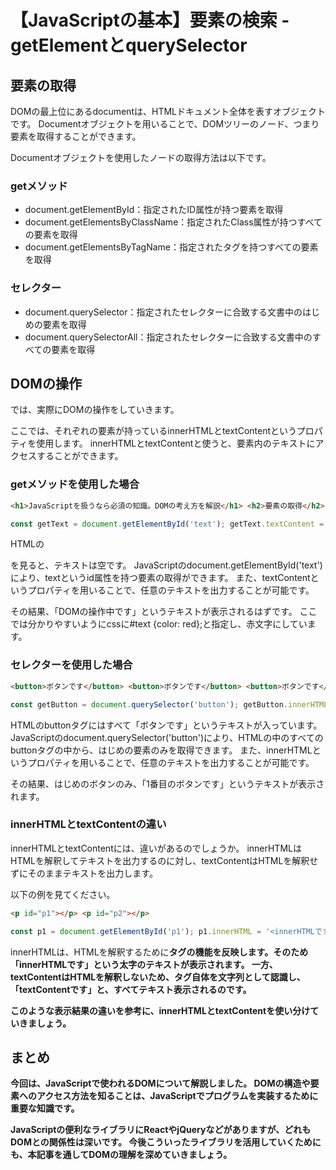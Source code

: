 # 【JavaScriptの基本】要素の検索 -getElementとquerySelector

## 要素の取得
DOMの最上位にあるdocumentは、HTMLドキュメント全体を表すオブジェクトです。
Documentオブジェクトを用いることで、DOMツリーのノード、つまり要素を取得することができます。

Documentオブジェクトを使用したノードの取得方法は以下です。

### getメソッド
* document.getElementById：指定されたID属性が持つ要素を取得
* document.getElementsByClassName：指定されたClass属性が持つすべての要素を取得
* document.getElementsByTagName：指定されたタグを持つすべての要素を取得

### セレクター
* document.querySelector：指定されたセレクターに合致する文書中のはじめの要素を取得
* document.querySelectorAll：指定されたセレクターに合致する文書中のすべての要素を取得

## DOMの操作
では、実際にDOMの操作をしていきます。

ここでは、それぞれの要素が持っているinnerHTMLとtextContentというプロパティを使用します。
innerHTMLとtextContentと使うと、要素内のテキストにアクセスすることができます。

### getメソッドを使用した場合
```html
<h1>JavaScriptを扱うなら必須の知識。DOMの考え方を解説</h1> <h2>要素の取得</h2> <h2>DOMの操作</h2> <p id="text"></p>
```
```javascript
const getText = document.getElementById('text'); getText.textContent = 'DOMの操作中です';
```

HTMLの<p id=”text”></p>を見ると、テキストは空です。
JavaScriptのdocument.getElementById('text')により、textというid属性を持つ要素の取得ができます。
また、textContentというプロパティを用いることで、任意のテキストを出力することが可能です。

その結果、「DOMの操作中です」というテキストが表示されるはずです。
ここでは分かりやすいようにcssに#text {color: red};と指定し、赤文字にしています。

### セレクターを使用した場合
```html
<button>ボタンです</button> <button>ボタンです</button> <button>ボタンです</button>
```

```javascript
const getButton = document.querySelector('button'); getButton.innerHTML = '1番目のボタンです';
```

HTMLのbuttonタグにはすべて「ボタンです」というテキストが入っています。
JavaScriptのdocument.querySelector('button')により、HTMLの中のすべてのbuttonタグの中から、はじめの要素のみを取得できます。
また、innerHTMLというプロパティを用いることで、任意のテキストを出力することが可能です。

その結果、はじめのボタンのみ、「1番目のボタンです」というテキストが表示されます。

### innerHTMLとtextContentの違い
innerHTMLとtextContentには、違いがあるのでしょうか。
innerHTMLはHTMLを解釈してテキストを出力するのに対し、textContentはHTMLを解釈せずにそのままテキストを出力します。

以下の例を見てください。

```html
<p id="p1"></p> <p id="p2"></p>
```

```javascript
const p1 = document.getElementById('p1'); p1.innerHTML = '<innerHTMLです>'; const p2 = document.getElementById('p2'); p2.textContent = '<textContentです>';
```
innerHTMLは、HTMLを解釈するために<b>タグの機能を反映します。そのため「innerHTMLです」という太字のテキストが表示されます。
一方、textContentはHTMLを解釈しないため、<b>タグ自体を文字列として認識し、「<b>textContentです</b>」と、すべてテキスト表示されるのです。

このような表示結果の違いを参考に、innerHTMLとtextContentを使い分けていきましょう。

## まとめ
今回は、JavaScriptで使われるDOMについて解説しました。
DOMの構造や要素へのアクセス方法を知ることは、JavaScriptでプログラムを実装するために重要な知識です。

JavaScriptの便利なライブラリにReactやjQueryなどがありますが、どれもDOMとの関係性は深いです。
今後こういったライブラリを活用していくためにも、本記事を通してDOMの理解を深めていきましょう。